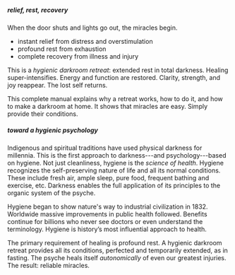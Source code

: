 <!---->
##### relief, rest, recovery

When the door shuts and lights go out, the miracles begin.

- instant relief from distress and overstimulation
- profound rest from exhaustion
- complete recovery from illness and injury

This is a _hygienic darkroom retreat_: extended rest in total darkness. Healing super-intensifies. Energy and function are restored. Clarity, strength, and joy reappear. The lost self returns.

This complete manual explains why a retreat works, how to do it, and how to make a darkroom at home. It shows that miracles are easy. Simply provide their conditions.

##### toward a hygienic psychology

Indigenous and spiritual traditions have used physical darkness for millennia. This is the first approach to darkness---and psychology---based on hygiene. Not just cleanliness, hygiene is the _science of health_. Hygiene recognizes the self-preserving nature of life and all its normal conditions. These include fresh air, ample sleep, pure food, frequent bathing and exercise, etc. Darkness enables the full application of its principles to the organic system of the psyche.

Hygiene began to show nature's way to industrial civilization in 1832. Worldwide massive improvements in public health followed. Benefits continue for billions who never see doctors or even understand the terminology. Hygiene is history’s most influential approach to health. 

The primary requirement of healing is profound rest. A hygienic darkroom retreat provides all its conditions, perfected and temporarily extended, as in fasting. The psyche heals itself _autonomically_ of even our greatest injuries. The result: reliable miracles.

